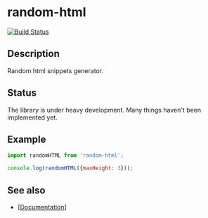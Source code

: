 # random-html

[![Build Status](https://travis-ci.org/zohl/random-html.svg?branch=master)](https://travis-ci.org/zohl/random-html)

## Description
Random html snippets generator.

## Status
The library is under heavy development. Many things haven't been implemented yet.

## Example
```javascript
import randomHTML from 'random-html';

console.log(randomHTML({maxHeight: 3}));
```

## See also
- [[Documentation](./API.md)]
